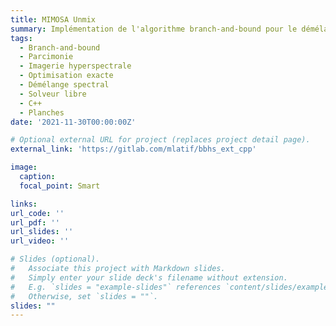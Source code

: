```yaml
---
title: MIMOSA Unmix
summary: Implémentation de l'algorithme branch-and-bound pour le démélange spectral parcimonieux.
tags:
  - Branch-and-bound
  - Parcimonie
  - Imagerie hyperspectrale
  - Optimisation exacte
  - Démélange spectral
  - Solveur libre
  - C++
  - Planches
date: '2021-11-30T00:00:00Z'

# Optional external URL for project (replaces project detail page).
external_link: 'https://gitlab.com/mlatif/bbhs_ext_cpp'

image:
  caption:
  focal_point: Smart

links:
url_code: ''
url_pdf: ''
url_slides: ''
url_video: ''

# Slides (optional).
#   Associate this project with Markdown slides.
#   Simply enter your slide deck's filename without extension.
#   E.g. `slides = "example-slides"` references `content/slides/example-slides.md`.
#   Otherwise, set `slides = ""`.
slides: ""
---
```

